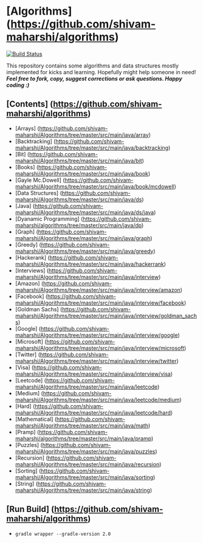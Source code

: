 # [Algorithms] (https://github.com/shivam-maharshi/algorithms)
[![Build Status](https://travis-ci.org/shivam-maharshi/algorithms.svg?branch=master)](https://travis-ci.org/shivam-maharshi/algorithms)

This repository contains some algorithms and data structures mostly implemented for kicks and learning. Hopefully might help someone in need! _**Feel free to fork, copy, suggest corrections or ask questions. Happy coding :)**_

## [Contents] (https://github.com/shivam-maharshi/algorithms)
* [Arrays] (https://github.com/shivam-maharshi/Algorithms/tree/master/src/main/java/array)
* [Backtracking] (https://github.com/shivam-maharshi/Algorithms/tree/master/src/main/java/backtracking)
* [Bit] (https://github.com/shivam-maharshi/Algorithms/tree/master/src/main/java/bit)
* [Books] (https://github.com/shivam-maharshi/Algorithms/tree/master/src/main/java/book)
 * [Gayle Mc.Dowell] (https://github.com/shivam-maharshi/Algorithms/tree/master/src/main/java/book/mcdowell)
* [Data Structures] (https://github.com/shivam-maharshi/Algorithms/tree/master/src/main/java/ds)
 * [Java] (https://github.com/shivam-maharshi/Algorithms/tree/master/src/main/java/ds/java)
* [Dyanamic Programming] (https://github.com/shivam-maharshi/algorithms/tree/master/src/main/java/dp)
* [Graph] (https://github.com/shivam-maharshi/Algorithms/tree/master/src/main/java/graph)
* [Greedy] (https://github.com/shivam-maharshi/Algorithms/tree/master/src/main/java/greedy)
* [Hackerank] (https://github.com/shivam-maharshi/Algorithms/tree/master/src/main/java/hackerrank)
* [Interviews] (https://github.com/shivam-maharshi/Algorithms/tree/master/src/main/java/interview)
 * [Amazon] (https://github.com/shivam-maharshi/Algorithms/tree/master/src/main/java/interview/amazon)
 * [Facebook] (https://github.com/shivam-maharshi/Algorithms/tree/master/src/main/java/interview/facebook)
 * [Goldman Sachs] (https://github.com/shivam-maharshi/Algorithms/tree/master/src/main/java/interview/goldman_sachs)
 * [Google] (https://github.com/shivam-maharshi/Algorithms/tree/master/src/main/java/interview/google)
 * [Microsoft] (https://github.com/shivam-maharshi/Algorithms/tree/master/src/main/java/interview/microsoft)
 * [Twitter] (https://github.com/shivam-maharshi/Algorithms/tree/master/src/main/java/interview/twitter)
 * [Visa] (https://github.com/shivam-maharshi/Algorithms/tree/master/src/main/java/interview/visa)
* [Leetcode] (https://github.com/shivam-maharshi/Algorithms/tree/master/src/main/java/leetcode)
 * [Medium] (https://github.com/shivam-maharshi/Algorithms/tree/master/src/main/java/leetcode/medium)
 * [Hard] (https://github.com/shivam-maharshi/Algorithms/tree/master/src/main/java/leetcode/hard)
* [Mathematical] (https://github.com/shivam-maharshi/Algorithms/tree/master/src/main/java/math)
* [Pramp] (https://github.com/shivam-maharshi/algorithms/tree/master/src/main/java/pramp)
* [Puzzles] (https://github.com/shivam-maharshi/Algorithms/tree/master/src/main/java/puzzles)
* [Recursion] (https://github.com/shivam-maharshi/Algorithms/tree/master/src/main/java/recursion)
* [Sorting] (https://github.com/shivam-maharshi/Algorithms/tree/master/src/main/java/sorting)
* [String] (https://github.com/shivam-maharshi/Algorithms/tree/master/src/main/java/string)

## [Run Build] (https://github.com/shivam-maharshi/algorithms)
* `gradle wrapper --gradle-version 2.0`
